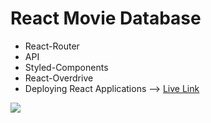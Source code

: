 React Movie Database
====================

+ React-Router
+ API
+ Styled-Components
+ React-Overdrive
+ Deploying React Applications --> [Live Link](http://mdb.filipstepien.com)


![](http://mdb.filipstepien.com/mdb.gif)

